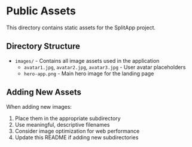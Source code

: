 # Public Assets

This directory contains static assets for the SplitApp project.

## Directory Structure

- `images/` - Contains all image assets used in the application
  - `avatar1.jpg`, `avatar2.jpg`, `avatar3.jpg` - User avatar placeholders 
  - `hero-app.png` - Main hero image for the landing page

## Adding New Assets

When adding new images:

1. Place them in the appropriate subdirectory
2. Use meaningful, descriptive filenames
3. Consider image optimization for web performance
4. Update this README if adding new subdirectories

